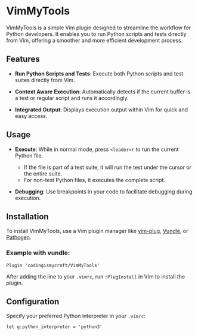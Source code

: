 # VimMyTools

VimMyTools is a simple Vim plugin designed to streamline the workflow for
Python developers. It enables you to run Python scripts and tests directly from
Vim, offering a smoother and more efficient development process.

## Features

- **Run Python Scripts and Tests**: Execute both Python scripts and test suites
  directly from Vim.

- **Context Aware Execution**: Automatically detects if the current buffer is a
  test or regular script and runs it accordingly.

- **Integrated Output**: Displays execution output within Vim for quick and
  easy access.

## Usage

- **Execute**: While in normal mode, press `<leader>r` to run the current Python file.
  - If the file is part of a test suite, it will run the test under the cursor or the entire suite.
  - For non-test Python files, it executes the complete script.
  
- **Debugging**: Use breakpoints in your code to facilitate debugging during execution.

## Installation

To install VimMyTools, use a Vim plugin manager like
[vim-plug](https://github.com/junegunn/vim-plug),
[Vundle](https://github.com/VundleVim/Vundle.vim), or
[Pathogen](https://github.com/tpope/vim-pathogen).

### Example with vundle:
```vim
Plugin 'codingismycraft/VimMyTools'
```

After adding the line to your `.vimrc`, run `:PlugInstall` in Vim to install the plugin.

## Configuration

Specify your preferred Python interpreter in your `.vimrc`:

```vim
let g:python_interpreter = 'python3'
```

